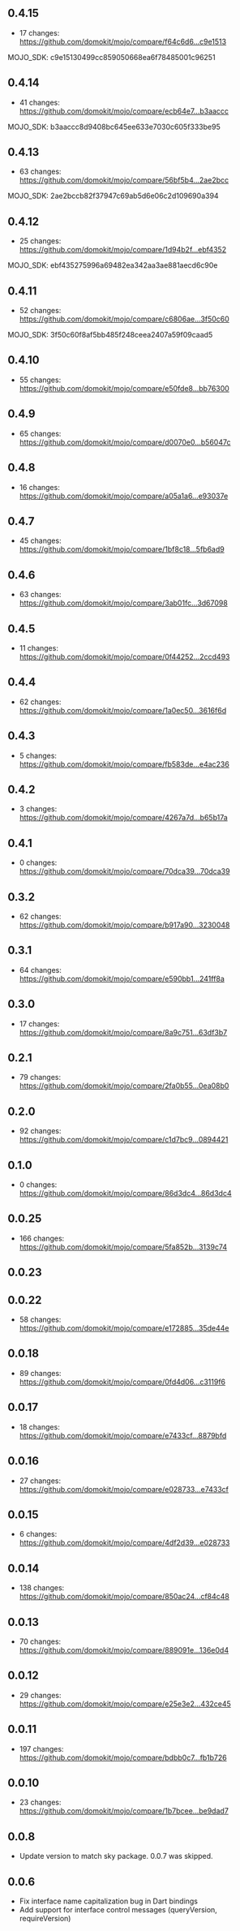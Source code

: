 ## 0.4.15

  - 17 changes: https://github.com/domokit/mojo/compare/f64c6d6...c9e1513

  MOJO_SDK: c9e15130499cc859050668ea6f78485001c96251

## 0.4.14

  - 41 changes: https://github.com/domokit/mojo/compare/ecb64e7...b3aaccc

  MOJO_SDK: b3aaccc8d9408bc645ee633e7030c605f333be95

## 0.4.13

  - 63 changes: https://github.com/domokit/mojo/compare/56bf5b4...2ae2bcc

  MOJO_SDK: 2ae2bccb82f37947c69ab5d6e06c2d109690a394

## 0.4.12

  - 25 changes: https://github.com/domokit/mojo/compare/1d94b2f...ebf4352

  MOJO_SDK: ebf435275996a69482ea342aa3ae881aecd6c90e

## 0.4.11

  - 52 changes: https://github.com/domokit/mojo/compare/c6806ae...3f50c60

  MOJO_SDK: 3f50c60f8af5bb485f248ceea2407a59f09caad5

## 0.4.10

  - 55 changes: https://github.com/domokit/mojo/compare/e50fde8...bb76300

## 0.4.9

  - 65 changes: https://github.com/domokit/mojo/compare/d0070e0...b56047c

## 0.4.8

  - 16 changes: https://github.com/domokit/mojo/compare/a05a1a6...e93037e

## 0.4.7

  - 45 changes: https://github.com/domokit/mojo/compare/1bf8c18...5fb6ad9

## 0.4.6

  - 63 changes: https://github.com/domokit/mojo/compare/3ab01fc...3d67098

## 0.4.5

  - 11 changes: https://github.com/domokit/mojo/compare/0f44252...2ccd493

## 0.4.4

  - 62 changes: https://github.com/domokit/mojo/compare/1a0ec50...3616f6d

## 0.4.3

  - 5 changes: https://github.com/domokit/mojo/compare/fb583de...e4ac236

## 0.4.2

  - 3 changes: https://github.com/domokit/mojo/compare/4267a7d...b65b17a

## 0.4.1

  - 0 changes: https://github.com/domokit/mojo/compare/70dca39...70dca39

## 0.3.2

  - 62 changes: https://github.com/domokit/mojo/compare/b917a90...3230048

## 0.3.1

  - 64 changes: https://github.com/domokit/mojo/compare/e590bb1...241ff8a

## 0.3.0

  - 17 changes: https://github.com/domokit/mojo/compare/8a9c751...63df3b7

## 0.2.1

  - 79 changes: https://github.com/domokit/mojo/compare/2fa0b55...0ea08b0

## 0.2.0

  - 92 changes: https://github.com/domokit/mojo/compare/c1d7bc9...0894421

## 0.1.0

  - 0 changes: https://github.com/domokit/mojo/compare/86d3dc4...86d3dc4

## 0.0.25

  - 166 changes: https://github.com/domokit/mojo/compare/5fa852b...3139c74

## 0.0.23

## 0.0.22

  - 58 changes: https://github.com/domokit/mojo/compare/e172885...35de44e

## 0.0.18

  - 89 changes: https://github.com/domokit/mojo/compare/0fd4d06...c3119f6

## 0.0.17

  - 18 changes: https://github.com/domokit/mojo/compare/e7433cf...8879bfd

## 0.0.16

  - 27 changes: https://github.com/domokit/mojo/compare/e028733...e7433cf

## 0.0.15

  - 6 changes: https://github.com/domokit/mojo/compare/4df2d39...e028733

## 0.0.14

  - 138 changes: https://github.com/domokit/mojo/compare/850ac24...cf84c48

## 0.0.13

  - 70 changes: https://github.com/domokit/mojo/compare/889091e...136e0d4

## 0.0.12

  - 29 changes: https://github.com/domokit/mojo/compare/e25e3e2...432ce45

## 0.0.11

  - 197 changes: https://github.com/domokit/mojo/compare/bdbb0c7...fb1b726

## 0.0.10

  - 23 changes: https://github.com/domokit/mojo/compare/1b7bcee...be9dad7

## 0.0.8

  - Update version to match sky package.  0.0.7 was skipped.

## 0.0.6

  - Fix interface name capitalization bug in Dart bindings
  - Add support for interface control messages (queryVersion, requireVersion)
